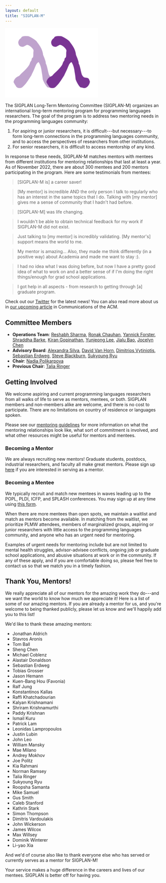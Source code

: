 ```yaml
---
layout: default
title: "SIGPLAN-M"
---
```


<img src="/images/sigplan-m-logo.png" width="300" alt="The SIGPLAN-M logo: two lambdas holding hands in the shape of the letter M.">

The SIGPLAN Long-Term Mentoring Committee (SIGPLAN-M) organizes an international long-term mentoring program for programming languages researchers.
The goal of the program is to address two mentoring needs in the programming languages community:

1. For aspiring or junior researchers, it is difficult---but necessary---to form long-term connections in the programming languages community,
and to access the perspectives of researchers from other institutions.
2. For senior researchers, it is difficult to access mentorship of any kind.

In response to these needs, SIGPLAN-M matches mentors with mentees from different institutions
for mentoring relationships that last at least a year.
As of November 2022, there are about 300 mentees and 200 mentors participating in the program.
Here are some testimonials from mentees:

> [SIGPLAN-M is] a career saver!

> [My mentor] is incredible AND the only person I talk to regularly who has an interest in the same topics that I do. Talking with [my mentor] gives me a sense of community that I hadn't had before.
 
> [SIGPLAN-M] was life changing.

> I wouldn't be able to obtain technical feedback for my work if SIGPLAN-M did not exist.
 
> Just talking to [my mentor] is incredibly validating. [My mentor's] support means the world to me.
 
> My mentor is amazing... Also, they made me think differently (in a positive way) about Academia and made me want to stay :).
 
> I had no idea what I was doing before, but now I have a pretty good idea of what to work on and a better sense of if I'm doing the right things/enough for grad school applications.
 
> I got help in all aspects - from research to getting through [a] graduate program.

Check out our [Twitter](https://twitter.com/SigplanM) for the latest news! You can also read more about us in [our upcoming article](https://dependenttyp.es/pdf/mentoring.pdf) in Communications of the ACM.

## Committee Members

- **Operations Team**: [Reshabh Sharma](https://www.linkedin.com/in/reshabh/), [Ronak Chauhan](https://in.linkedin.com/in/ronchauhan), [Yannick Forster](https://yforster.github.io/), [Shraddha Barke](https://shraddhabarke.github.io/), [Kiran Gopinathan](https://gopiandcode.uk/), [Yunjeong Lee](http://www.leeyunjeong.com/), [Jialu Bao](https://baojia.lu/about/), [Jocelyn Chen](https://www.cs.utexas.edu/~qchen/)
- **Advisory Board**: [Alexandra Silva](https://alexandrasilva.org/), [David Van Horn](https://www.cs.umd.edu/~dvanhorn/), [Dimitrios Vytiniotis](https://dimitriv.github.io/), [Sebastian Erdweg](https://www.pl.informatik.uni-mainz.de/), [Steve Blackburn](http://users.cecs.anu.edu.au/~steveb/), [Sukyoung Ryu](https://plrg.kaist.ac.kr/ryu)
- **Chair**:  [Nadia Polikarpova](https://cseweb.ucsd.edu/~npolikarpova/)
- **Previous Chair**: [Talia Ringer](https://dependenttyp.es/)

## Getting Involved

We welcome aspiring and current programming languages researchers from all walks of life to serve as mentors, mentees, or both.
SIGPLAN members and non-members alike are welcome, and there is no cost to participate.
There are no limitations on country of residence or languages spoken.

Please see our [mentoring guidelines](https://docs.google.com/document/d/1eueaiHjNhhqb3JC3wnNlTRcFquNl7BN1OqBczUBumNU/edit?usp=sharing) for more information
on what the mentoring relationships look like, what sort of commitment is involved, and what other resources might be useful for mentors and mentees.

### Becoming a Mentor

We are always recruiting new mentors!
Graduate students, postdocs, industrial researchers, and faculty all make great mentors.
Please sign up [here](https://docs.google.com/forms/d/e/1FAIpQLSfN6M66lJTfKShaJ_OBhAFDHOZpDnYGixcXzhqn7UG1qcr6qg/viewform) if you are interested in serving as a mentor.

### Becoming a Mentee

We typically recruit and match new mentees in waves leading up to the POPL, PLDI, ICFP, and SPLASH conferences.
You may sign up at any time using [this form](https://docs.google.com/forms/d/e/1FAIpQLSegCRALo-2R9bBv_8c0NKeIytO90TWvQtbVcNOD7Ch8edaubw/viewform).

When there are more mentees than open spots, we maintain a waitlist and match as mentors become available.
In matching from the waitlist, we prioritize PLMW attendees, members of marginalized groups,
aspiring or junior researchers with little access to the programming languages community, and anyone who has an urgent need for mentoring.

Examples of urgent needs for mentoring include but are not limited to
mental health struggles, advisor-advisee conflicts, ongoing job or graduate school applications, and abusive situations at work or in the community.
If any of these apply, and if you are comfortable doing so, please feel free to contact us so that we match you in a timely fashion.

## Thank You, Mentors!

We really appreciate all of our mentors for the amazing work they do---and we want the world to know how much we appreciate it!
Here is a list of some of our amazing mentors. If you are already a mentor for us, and you're welcome to being thanked publicly,
please let us know and we'll happily add you to this list!

We'd like to thank these amazing mentors:
- Jonathan Aldrich
- Stavros Aronis
- Tom Ball
- Sheng Chen
- Michael Coblenz
- Alastair Donaldson
- Sebastian Erdweg
- Tobias Grosser
- Jason Hemann
- Kuen-Bang Hou (Favonia) 
- Ralf Jung
- Konstantinos Kallas
- Raffi Khatchadourian
- Kalyan Krishnamani
- Shriram Krishnamurthi
- Paddy Krishnan
- Ismail Kuru
- Patrick Lam
- Leonidas Lampropoulos
- Justin Lubin
- John Leo
- William Mansky
- Mae Milano
- Andrey Mokhov
- Joe Politz
- Kia Rahmani
- Norman Ramsey
- Talia Ringer
- Sukyoung Ryu
- Roopsha Samanta
- Mike Samuel
- Gus Smith
- Caleb Stanford
- Kathrin Stark
- Simon Thompson
- Dimitris Vardoulakis
- John Wickerson
- James Wilcox
- Max Willsey
- Dominik Winterer
- Li-yao Xia

And we'd of course also like to thank everyone else who has served or currently serves as a mentor for SIGPLAN-M!

Your service makes a huge difference in the careers and lives of our mentees. SIGPLAN is better off for having you.
